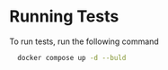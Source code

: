 
# Running Tests

To run tests, run the following command

```bash
  docker compose up -d --buld
```

